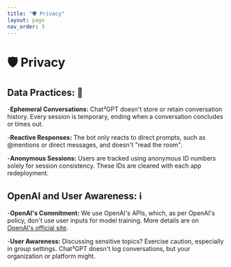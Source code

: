```yaml
---
title: "🛡️ Privacy"
layout: page
nav_order: 3
---
```



# 🛡️ Privacy

## Data Practices: 📝

-**Ephemeral Conversations:** Chat²GPT doesn't store or retain conversation history. Every session is temporary, ending when a conversation concludes or times out.

-**Reactive Responses:** The bot only reacts to direct prompts, such as @mentions or direct messages, and doesn't "read the room".

-**Anonymous Sessions:** Users are tracked using anonymous ID numbers solely for session consistency. These IDs are cleared with each app redeployment.

## OpenAI and User Awareness: ℹ️

-**OpenAI's Commitment:** We use OpenAI's APIs, which, as per OpenAI's policy, don't use user inputs for model training. More details are on [OpenAI's official site](https://openai.com/policies/api-data-usage-policies).

-**User Awareness:** Discussing sensitive topics? Exercise caution, especially in group settings. Chat²GPT doesn't log conversations, but your organization or platform might.